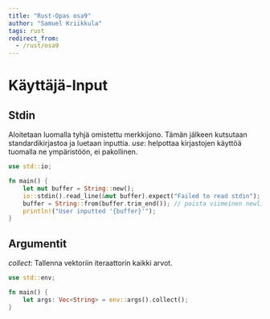 ```yaml
---
title: "Rust-Opas osa9"
author: "Samuel Kriikkula"
tags: rust
redirect_from:
  - /rust/osa9
---
```


# Käyttäjä-Input

## Stdin
Aloitetaan luomalla tyhjä omistettu merkkijono.
Tämän jälkeen kutsutaan standardikirjastoa ja luetaan inputtia.
*use*: helpottaa kirjastojen käyttöä tuomalla ne ympäristöön, ei pakollinen.
```rust
use std::io;

fn main() {
    let mut buffer = String::new();
    io::stdin().read_line(&mut buffer).expect("Failed to read stdin");
    buffer = String::from(buffer.trim_end()); // poista viimeinen newline!
    println!("User inputted '{buffer}'");
}
```

## Argumentit

*collect*: Tallenna vektoriin iteraattorin kaikki arvot.
```rust
use std::env;

fn main() {
    let args: Vec<String> = env::args().collect();
}
```